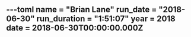 ---toml
name = "Brian Lane"
run_date = "2018-06-30"
run_duration = "1:51:07"
year = 2018
date = 2018-06-30T00:00:00.000Z
---


